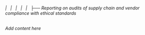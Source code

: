 ###### |   |   |   |   |   ├── Reporting on audits of supply chain and vendor compliance with ethical standards

*Add content here*